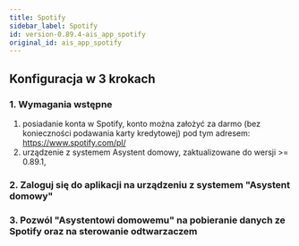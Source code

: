 ```yaml
---
title: Spotify
sidebar_label: Spotify
id: version-0.89.4-ais_app_spotify
original_id: ais_app_spotify
---
```



## Konfiguracja w 3 krokach

### 1. Wymagania wstępne

1. posiadanie konta w Spotify, konto można założyć za darmo (bez konieczności podawania karty kredytowej) pod tym adresem: https://www.spotify.com/pl/
2. urządzenie z systemem Asystent domowy, zaktualizowane do wersji >= 0.89.1,


### 2. Zaloguj się do aplikacji na urządzeniu z systemem "Asystent domowy"


### 3. Pozwól "Asystentowi domowemu" na pobieranie danych ze Spotify oraz na sterowanie odtwarzaczem
